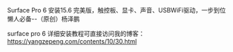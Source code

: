 Surface Pro 6 安装15.6 完美版，触控板、显卡、声音、USBWiFi驱动，一步到位懒人必备--（原创）杨泽鹏

surface pro 6 详细安装教程可直接访问我的博客：https://yangzepeng.com/contents/10/30.html

